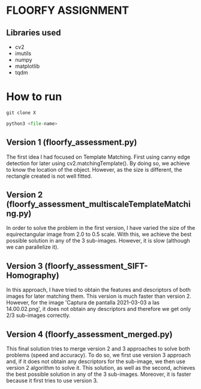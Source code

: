 # FLOORFY ASSIGNMENT

## Libraries used
* cv2
* imutils
* numpy
* matplotlib
* tqdm

# How to run
```Python
git clone X
```

```Python
python3 <file-name>
```

## Version 1 (floorfy_assessment.py)
The first idea I had focused on Template Matching. First using canny edge detection for later using cv2.matchingTemplate(). By doing so, we achieve to know the location of the object. However, as the size is different, the rectangle created is not well fitted.

## Version 2 (floorfy_assessment_multiscaleTemplateMatching.py)
In order to solve the problem in the first version, I have varied the size of the equirectangular image from 2.0 to 0.5 scale. With this, we achieve the best possible solution in any of the 3 sub-images. However, it is slow (although we can parallelize it).

## Version 3 (floorfy_assessment_SIFT-Homography)
In this approach, I have tried to obtain the features and descriptors of both images for later matching them. This version is much faster than version 2. However, for the image 'Captura de pantalla 2021-03-03 a las 14.00.02.png', it does not obtain any descriptors and therefore we get only 2/3 sub-images correctly.

## Version 4 (floorfy_assessment_merged.py)
This final solution tries to merge version 2 and 3 approaches to solve both problems (speed and accuracy). To do so, we first use version 3 approach and, if it does not obtain any descriptors for the sub-image, we then use version 2 algorithm to solve it. This solution, as well as the second, achieves the best possible solution in any of the 3 sub-images. Moreover, it is faster because it first tries to use version 3.